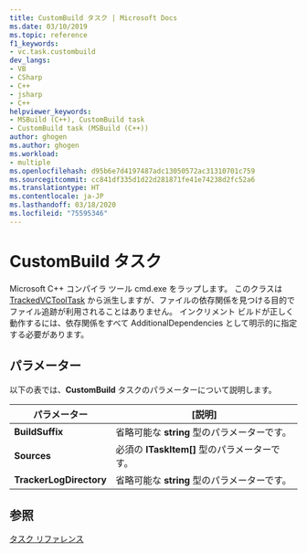 ```yaml
---
title: CustomBuild タスク | Microsoft Docs
ms.date: 03/10/2019
ms.topic: reference
f1_keywords:
- vc.task.custombuild
dev_langs:
- VB
- CSharp
- C++
- jsharp
- C++
helpviewer_keywords:
- MSBuild (C++), CustomBuild task
- CustomBuild task (MSBuild (C++))
author: ghogen
ms.author: ghogen
ms.workload:
- multiple
ms.openlocfilehash: d95b6e7d4197487adc13050572ac31310701c759
ms.sourcegitcommit: cc841df335d1d22d281871fe41e74238d2fc52a6
ms.translationtype: HT
ms.contentlocale: ja-JP
ms.lasthandoff: 03/18/2020
ms.locfileid: "75595346"
---
```

# <a name="custombuild-task"></a>CustomBuild タスク

Microsoft C++ コンパイラ ツール cmd.exe をラップします。 このクラスは [TrackedVCToolTask](../msbuild/trackedvctooltask-base-class.md) から派生しますが、ファイルの依存関係を見つける目的でファイル追跡が利用されることはありません。 インクリメント ビルドが正しく動作するには、依存関係をすべて AdditionalDependencies として明示的に指定する必要があります。

## <a name="parameters"></a>パラメーター

以下の表では、**CustomBuild** タスクのパラメーターについて説明します。

|パラメーター|[説明]|
|---------------|-----------------|
|**BuildSuffix**|省略可能な **string** 型のパラメーターです。|
|**Sources**|必須の **ITaskItem[]** 型のパラメーターです。|
|**TrackerLogDirectory**|省略可能な **string** 型のパラメーターです。|

## <a name="see-also"></a>参照

[タスク リファレンス](../msbuild/msbuild-task-reference.md)
